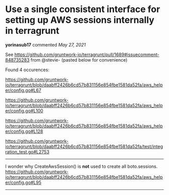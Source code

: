 # Use a single consistent interface for setting up AWS sessions internally in terragrunt

**yorinasub17** commented *May 27, 2021*

See https://github.com/gruntwork-io/terragrunt/pull/1689#issuecomment-848735283 from @stevie- (pasted below for convenience)

Found 4 occurences:

https://github.com/gruntwork-io/terragrunt/blob/daabff2426b6cd57b831156e854fbe1581da52fa/aws_helper/config.go#L67

https://github.com/gruntwork-io/terragrunt/blob/daabff2426b6cd57b831156e854fbe1581da52fa/aws_helper/config.go#L100

https://github.com/gruntwork-io/terragrunt/blob/daabff2426b6cd57b831156e854fbe1581da52fa/aws_helper/config.go#L128

https://github.com/gruntwork-io/terragrunt/blob/daabff2426b6cd57b831156e854fbe1581da52fa/test/integration_test.go#L2753

----
I wonder why CreateAwsSession() is **not** used to create all boto.sessions.
https://github.com/gruntwork-io/terragrunt/blob/daabff2426b6cd57b831156e854fbe1581da52fa/aws_helper/config.go#L95
<br />
***



